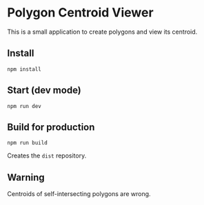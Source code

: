# Polygon Centroid Viewer

This is a small application to create polygons and view its centroid.

## Install

```
npm install
```

## Start (dev mode)

```
npm run dev
```

## Build for production

```
npm run build
```

Creates the `dist` repository.

## Warning

Centroids of self-intersecting polygons are wrong.
